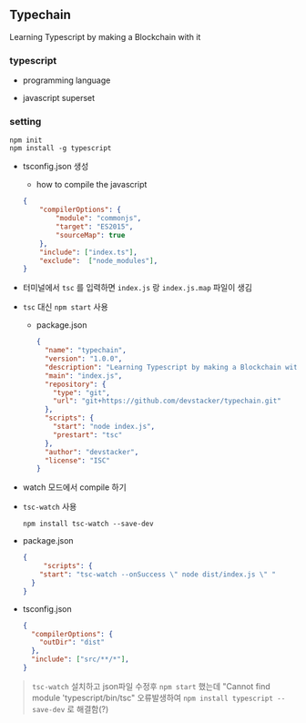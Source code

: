 ## Typechain

Learning Typescript by making a Blockchain with it



### typescript

- programming language

- javascript superset



### setting

```shell
npm init
npm install -g typescript
```

- tsconfig.json 생성

  - how to compile the javascript

  ```json
  {
      "compilerOptions": {
          "module": "commonjs",
          "target": "ES2015",
          "sourceMap": true
      },
      "include": ["index.ts"],
      "exclude":  ["node_modules"],
  }
  ```

  

- 터미널에서 `tsc` 를 입력하면 `index.js` 랑 `index.js.map` 파일이 생김

- `tsc` 대신 `npm start` 사용

  - package.json

    ```json
    {
      "name": "typechain",
      "version": "1.0.0",
      "description": "Learning Typescript by making a Blockchain with it",
      "main": "index.js",
      "repository": {
        "type": "git",
        "url": "git+https://github.com/devstacker/typechain.git"
      },
      "scripts": {
        "start": "node index.js",
        "prestart": "tsc"
      },
      "author": "devstacker",
      "license": "ISC"
    }
    
    ```

-  watch 모드에서 compile 하기
  - `tsc-watch` 사용

    ```shell
    npm install tsc-watch --save-dev
    ```

  - package.json

    ```json
    {
         "scripts": {
        "start": "tsc-watch --onSuccess \" node dist/index.js \" "
      }
    }
    ```

  - tsconfig.json

    ```json
    {
      "compilerOptions": {
        "outDir": "dist"
      },
      "include": ["src/**/*"],
    }
    ```

  

  > `tsc-watch` 설치하고 json파일 수정후 `npm start` 했는데 "Cannot find module 'typescript/bin/tsc" 오류발생하여  `npm install typescript --save-dev` 로 해결함(?)